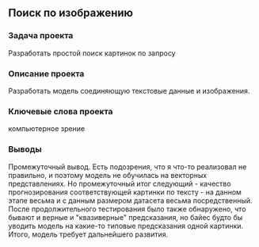 ## Поиск по изображению

### Задача проекта
Разработать простой поиск картинок по запросу

### Описание проекта
Разработать модель соединяющую текстовые данные и изображения. 

### Ключевые слова проекта
компьютерное зрение

### Выводы
Промежуточный вывод. Есть подозрения, что я что-то реализовал не правильно, и поэтому модель не обучилась на векторных представлениях. Но промежуточный итог следующий - качество прогнозирования соответствующей картинки по тексту - на данном этапе весьма и с данным размером датасета весьма посредственный. После продолжительного тестирования было также обнаружено, что бывают и верные и "квазиверные" предсказания, но байес будто бы уводить модель на какие-то типовые предсказания одной картинки. Итого, модель требует дальнейшего развития.
